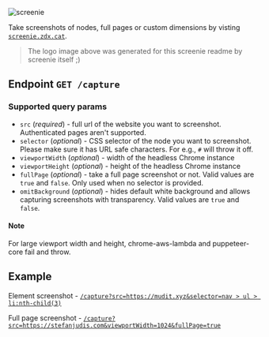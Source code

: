 ![screenie](https://screenie.zdx.cat/capture?src=https://screenie.zdx.cat&selector=header&omitBackground=true&viewportWidth=800)

Take screenshots of nodes, full pages or custom dimensions by visting
[`screenie.zdx.cat`](https://screenie.zdx.cat).

> The logo image above was generated for this screenie readme by screenie itself ;)

## Endpoint `GET /capture`

### Supported query params

- `src` (_required_) - full url of the website you want to screenshot. Authenticated pages aren't
  supported.
- `selector` (_optional_) - CSS selector of the node you want to screenshot. Please make sure it has
  URL safe characters. For e.g., `#` will throw it off.
- `viewportWidth` (_optional_) - width of the headless Chrome instance
- `viewportHeight` (_optional_) - height of the headless Chrome instance
- `fullPage` (_optional_) - take a full page screenshot or not. Valid values are `true` and `false`.
  Only used when no selector is provided.
- `omitBackground` (_optional_) - hides default white background and allows capturing screenshots
  with transparency. Valid values are `true` and `false`.
  
#### Note

For large viewport width and height, chrome-aws-lambda and puppeteer-core fail and throw.

## Example

Element screenshot -
[`/capture?src=https://mudit.xyz&selector=nav > ul > li:nth-child(3)`](<https://screenie.zdx.cat/capture?src=https://mudit.xyz&selector=nav%20%3E%20ul%20%3E%20li:nth-child(3)>)

Full page screenshot -
[`/capture?src=https://stefanjudis.com&viewportWidth=1024&fullPage=true`](https://screenie.zdx.cat/capture?src=https://stefanjudis.com&viewportWidth=1024&fullPage=true)
